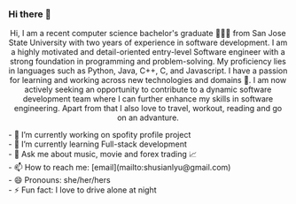 ### Hi there 👋

<p align="center">
  Hi, I am a recent computer science bachelor's graduate 👩🏻‍💻 from San Jose State University with two years of experience in software development. I am a highly motivated and detail-oriented entry-level Software engineer with a strong foundation in programming and problem-solving. My proficiency lies in languages such as Python, Java, C++, C, and Javascript. I have a passion for learning and working across new technologies and domains 🎯. I am now actively seeking an opportunity to contribute to a dynamic software development team where I can further enhance my skills in software engineering. Apart from that I also love to travel, workout, reading and go on an advanture.
</p> 
- 🔭 I’m currently working on spofity profile project<br />
- 🌱 I’m currently learning Full-stack development<br />
- 💬 Ask me about music, movie and forex trading 📈<br />
- 📫 How to reach me: [email](mailto:shusianlyu@gmail.com) <br />
- 😄 Pronouns: she/her/hers<br />
- ⚡ Fun fact: I love to drive alone at night<br />
<!--
**shusianlyu/shusianlyu** is a ✨ _special_ ✨ repository because its `README.md` (this file) appears on your GitHub profile.

Here are some ideas to get you started:

- 🔭 I’m currently working on ...
- 🌱 I’m currently learning ...
- 👯 I’m looking to collaborate on ...
- 🤔 I’m looking for help with ...
- 💬 Ask me about ...
- 📫 How to reach me: ...
- 😄 Pronouns: ...
- ⚡ Fun fact: ...
-->
